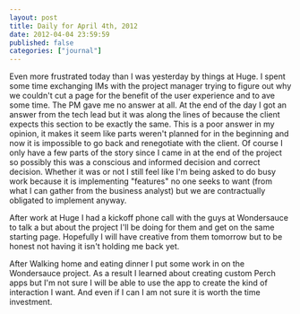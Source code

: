 ```yaml
---
layout: post
title: Daily for April 4th, 2012
date: 2012-04-04 23:59:59
published: false
categories: ["journal"]
---
```

 
Even more frustrated today than I was yesterday by things at Huge. I spent some time exchanging IMs with the project manager trying to figure out why we couldn't cut a page for the benefit of the user experience and to ave some time. The PM gave me no answer at all. At the end of the day I got an answer from the tech lead but it was along the lines of because the client expects this section to be exactly the same. This is a poor answer in my opinion, it makes it seem like parts weren't planned for in the beginning and now it is impossible to go back and renegotiate with the client. Of course I only have a few parts of the story since I came in at the end of the project so possibly this was a conscious and informed decision and correct decision. Whether it was or not I still feel like I'm being asked to do busy work because it is implementing "features" no one seeks to want (from what I can gather from the business analyst) but we are contractually obligated to implement anyway. 

After work at Huge I had a kickoff phone call with the guys at Wondersauce to talk a but about the project I'll be doing for them and get on the same starting page. Hopefully I will have creative from them tomorrow but to be honest not having it isn't holding me back yet.

After Walking home and eating dinner I put some work in on the Wondersauce project. As a result I learned about creating custom Perch apps but I'm not sure I will be able to use the app to create the kind of interaction I want. And even if I can I am not sure it is worth the time investment. 
